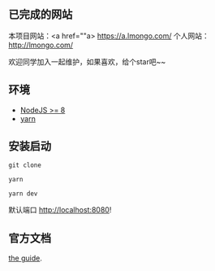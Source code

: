 ## 已完成的网站

本项目网站：<a href=""a> https://a.lmongo.com/<a/>
个人网站：http://lmongo.com/

欢迎同学加入一起维护，如果喜欢，给个star吧~~

## 环境

- [NodeJS >= 8](https://nodejs.org/)
- [yarn](https://yarnpkg.com/lang/en/docs/install/)

## 安装启动

```
git clone

yarn

yarn dev
```

默认端口 [http://localhost:8080](http://localhost:8080)!

## 官方文档

[the guide](https://vuepress-blog-boilerplate.bencodezen.io/).
